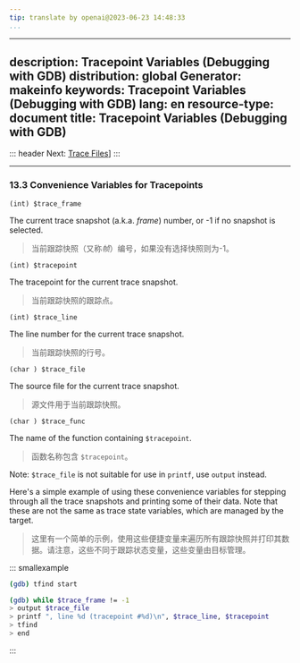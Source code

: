 ```yaml
---
tip: translate by openai@2023-06-23 14:48:33
...
```

---
description: Tracepoint Variables (Debugging with GDB)
distribution: global
Generator: makeinfo
keywords: Tracepoint Variables (Debugging with GDB)
lang: en
resource-type: document
title: Tracepoint Variables (Debugging with GDB)
---
::: header
Next: [Trace Files](Trace-Files.html#Trace-Files)]
:::

---

### 13.3 Convenience Variables for Tracepoints

`(int) $trace_frame`


The current trace snapshot (a.k.a. *frame*) number, or -1 if no snapshot is selected.

> 当前跟踪快照（又称*帧*）编号，如果没有选择快照则为-1。

`(int) $tracepoint`


The tracepoint for the current trace snapshot.

> 当前跟踪快照的跟踪点。

`(int) $trace_line`


The line number for the current trace snapshot.

> 当前跟踪快照的行号。

`(char ) $trace_file`


The source file for the current trace snapshot.

> 源文件用于当前跟踪快照。

`(char ) $trace_func`


The name of the function containing `$tracepoint`.

> 函数名称包含 `$tracepoint`。

Note: `$trace_file` is not suitable for use in `printf`, use `output` instead.


Here's a simple example of using these convenience variables for stepping through all the trace snapshots and printing some of their data. Note that these are not the same as trace state variables, which are managed by the target.

> 这里有一个简单的示例，使用这些便捷变量来遍历所有跟踪快照并打印其数据。请注意，这些不同于跟踪状态变量，这些变量由目标管理。

::: smallexample

```bash
(gdb) tfind start

(gdb) while $trace_frame != -1
> output $trace_file
> printf ", line %d (tracepoint #%d)\n", $trace_line, $tracepoint
> tfind
> end
```

:::
